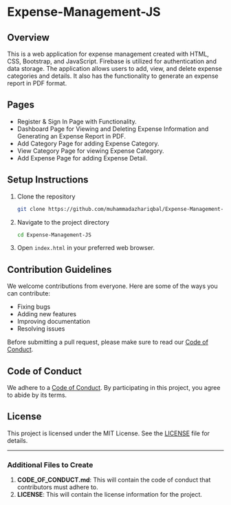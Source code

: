 
# Expense-Management-JS

## Overview

This is a web application for expense management created with HTML, CSS, Bootstrap, and JavaScript. Firebase is utilized for authentication and data storage. The application allows users to add, view, and delete expense categories and details. It also has the functionality to generate an expense report in PDF format.

## Pages

- Register & Sign In Page with Functionality.
- Dashboard Page for Viewing and Deleting Expense Information and Generating an Expense Report in PDF.
- Add Category Page for adding Expense Category.
- View Category Page for viewing Expense Category.
- Add Expense Page for adding Expense Detail.

## Setup Instructions

1. Clone the repository
    ```bash
    git clone https://github.com/muhammadazhariqbal/Expense-Management-JS.git
    ```
2. Navigate to the project directory
    ```bash
    cd Expense-Management-JS
    ```
3. Open `index.html` in your preferred web browser.

## Contribution Guidelines

We welcome contributions from everyone. Here are some of the ways you can contribute:

- Fixing bugs
- Adding new features
- Improving documentation
- Resolving issues

Before submitting a pull request, please make sure to read our [Code of Conduct](#code-of-conduct).

## Code of Conduct

We adhere to a [Code of Conduct](CODE_OF_CONDUCT.md). By participating in this project, you agree to abide by its terms.

## License

This project is licensed under the MIT License. See the [LICENSE](LICENSE) file for details.

---

### Additional Files to Create

1. **CODE_OF_CONDUCT.md**: This will contain the code of conduct that contributors must adhere to.
2. **LICENSE**: This will contain the license information for the project.

